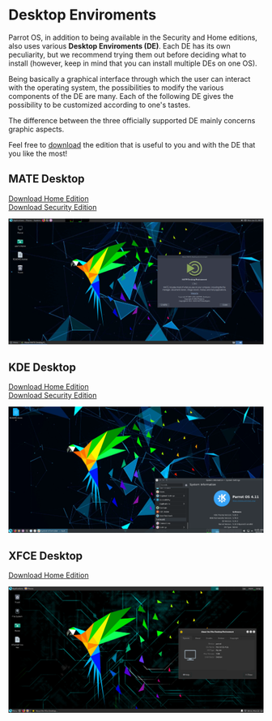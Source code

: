 # Desktop Enviroments #

Parrot OS, in addition to being available in the Security and Home editions, also uses various **Desktop Enviroments (DE)**. Each DE has its own peculiarity, but we recommend trying them out before deciding what to install (however, keep in mind that you can install multiple DEs on one OS). 

Being basically a graphical interface through which the user can interact with the operating system, the possibilities to modify the various components of the DE are many. Each of the following DE gives the possibility to be customized according to one's tastes.

The difference between the three officially supported DE mainly concerns graphic aspects.

Feel free to [download](https://parrotsec.org/download/) the edition that is useful to you and with the DE that you like the most! 

## MATE Desktop ##

[Download Home Edition](https://download.parrot.sh/parrot/iso/4.11.2/Parrot-home-4.11.2_amd64.iso)
\
[Download Security Edition](https://download.parrot.sh/parrot/iso/4.11.2/Parrot-security-4.11.2_amd64.iso)

<img src="./images/DE/mate.png"/>

## KDE Desktop ##

[Download Home Edition](https://download.parrot.sh/parrot/iso/4.11.2/Parrot-kde-home-4.11.2_amd64.iso)
\
[Download Security Edition](https://download.parrot.sh/parrot/iso/4.11.2/Parrot-kde-security-4.11.2_amd64.iso)

<img src="./images/DE/kde.png"/>

## XFCE Desktop ##

[Download Home Edition](https://download.parrot.sh/parrot/iso/4.11.2/Parrot-xfce-4.11.2_amd64.iso)

<img src="./images/DE/xfce.png"/>

